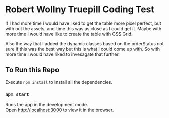 # Robert Wollny Truepill Coding Test

If I had more time I would have liked to get the table more pixel perfect, but with out the assets, and time this was as close as I could get it. Maybe with more time I would have like to create the table with CSS Grid.

Also the way that I added the dynamic classes based on the orderStatus not sure if this was the best way but this is what I could come up with. So with more time I would have liked to invesagate that further.

## To Run this Repo

Execute `npm install` to install all the dependencies.

### `npm start`

Runs the app in the development mode.<br>
Open [http://localhost:3000](http://localhost:3000) to view it in the browser.
